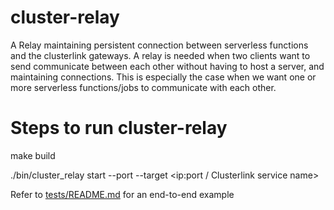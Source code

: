 # cluster-relay
A Relay maintaining persistent connection between serverless functions and the clusterlink gateways. 
A relay is needed when two clients want to send communicate between each other without having to host a server, and maintaining connections.
This is especially the case when we want one or more serverless functions/jobs to communicate with each other.

# Steps to run cluster-relay

   make build

   ./bin/cluster_relay start --port <portnum> --target <ip:port / Clusterlink service name>

   Refer to [tests/README.md](tests/README.md) for an end-to-end example
